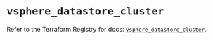 # `vsphere_datastore_cluster`

Refer to the Terraform Registry for docs: [`vsphere_datastore_cluster`](https://registry.terraform.io/providers/hashicorp/vsphere/2.9.1/docs/resources/datastore_cluster).
